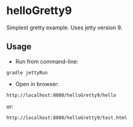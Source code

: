 # helloGretty9

Simplest gretty example. Uses jetty version 9.

## Usage

- Run from command-line:

```
gradle jettyRun
```

- Open in browser:

```
http://localhost:8080/helloGretty9/hello
```

or:

```
http://localhost:8080/helloGretty9/test.html
```

